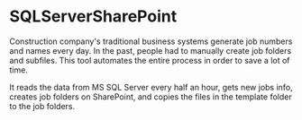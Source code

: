 # SQLServerSharePoint
Construction company's traditional business systems generate job numbers and names every day. In the past, people had to manually create job folders and subfiles. This tool automates the entire process in order to save a lot of time.

It reads the data from MS SQL Server every half an hour, gets new jobs info, creates job folders on SharePoint, and copies the files in the template folder to the job folders.
